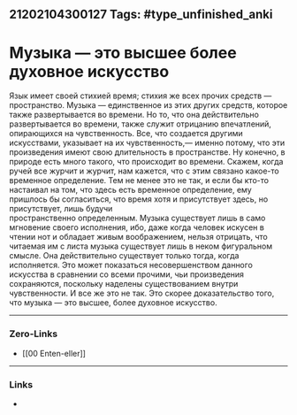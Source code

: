21202104300127
Tags: #type_unfinished_anki 
---
# Музыка — это высшее более духовное искусство 

Язык имеет своей стихией время; стихия же всех прочих средств — пространство. Музыка — единственное из этих других средств, которое также развертывается во времени. Но то, что она действительно развертывается во времени, также служит отрицанию впечатлений, опирающихся на чувственность. Все, что создается другими искусствами, указывает на их чувственность,— именно потому, что эти произведения имеют свою длительность в пространстве. Ну конечно, в природе есть много такого, что происходит во времени. Скажем, когда ручей все журчит и журчит, нам кажется, что с этим связано какое-то временное определение. Тем не менее это не так, и если бы кто-то настаивал на том, что здесь есть временное определение, ему пришлось бы согласиться, что время хотя и присутствует здесь, но присутствует, лишь будучи  <br>пространственно определенным. Музыка существует лишь в само мгновение своего исполнения, ибо, даже когда человек искусен в чтении нот и обладает живым воображением, нельзя отрицать, что читаемая им с листа музыка существует лишь в неком фигуральном смысле. Она действительно существует только тогда, когда исполняется. Это может показаться несовершенством данного искусства в сравнении со всеми прочими, чьи произведения сохраняются, поскольку наделены существованием внутри чувственности. И все же это не так. Это скорее доказательство того, что музыка — это высшее, более духовное искусство. 

---
### Zero-Links
- [[00 Enten-eller]]
---
### Links
-